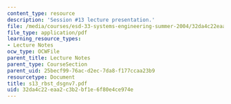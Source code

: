 ```yaml
---
content_type: resource
description: 'Session #13 lecture presentation.'
file: /media/courses/esd-33-systems-engineering-summer-2004/32da4c22eaa2c3b2bf1e6f80e4ce974e_s13_rbst_dsgnv7.pdf
file_type: application/pdf
learning_resource_types:
- Lecture Notes
ocw_type: OCWFile
parent_title: Lecture Notes
parent_type: CourseSection
parent_uid: 25becf99-76ac-d2ec-7da8-f177ccaa23b9
resourcetype: Document
title: s13_rbst_dsgnv7.pdf
uid: 32da4c22-eaa2-c3b2-bf1e-6f80e4ce974e
---
```

